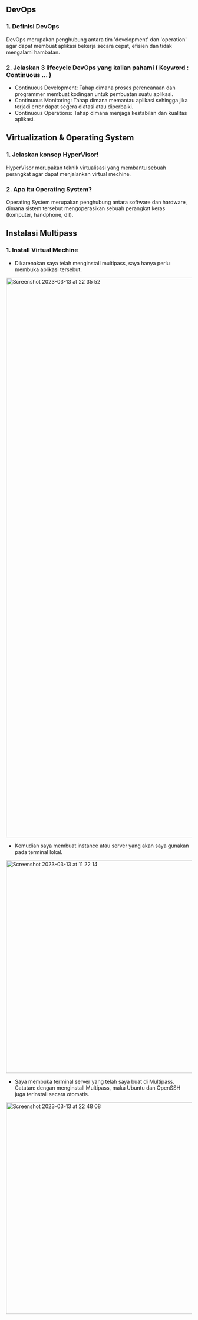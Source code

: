 ## DevOps
### 1. Definisi DevOps
DevOps merupakan penghubung antara tim 'development' dan 'operation' agar dapat membuat aplikasi bekerja secara cepat, efisien dan tidak mengalami hambatan.
### 2. Jelaskan 3 lifecycle DevOps yang kalian pahami ( Keyword : Continuous ... )
- Continuous Development: Tahap dimana proses perencanaan dan programmer membuat kodingan untuk pembuatan suatu aplikasi.
- Continuous Monitoring: Tahap dimana memantau aplikasi sehingga jika terjadi error dapat segera diatasi atau diperbaiki.
- Continuous Operations: Tahap dimana menjaga kestabilan dan kualitas aplikasi.

## Virtualization & Operating System
### 1. Jelaskan konsep HyperVisor!
HyperVisor merupakan teknik virtualisasi yang membantu sebuah perangkat agar dapat menjalankan virtual mechine.
### 2. Apa itu Operating System?
Operating System merupakan penghubung antara software dan hardware, dimana sistem tersebut mengoperasikan sebuah perangkat keras (komputer, handphone, dll).

## Instalasi Multipass
### 1. Install Virtual Mechine
- Dikarenakan saya telah menginstall multipass, saya hanya perlu membuka aplikasi tersebut.
<img width="1512" alt="Screenshot 2023-03-13 at 22 35 52" src="https://user-images.githubusercontent.com/102456153/224752730-befa6c20-1452-45e7-997f-d08e5d50058b.png">

- Kemudian saya membuat instance atau server yang akan saya gunakan pada terminal lokal. 
<img width="575" alt="Screenshot 2023-03-13 at 11 22 14" src="https://user-images.githubusercontent.com/102456153/224753248-100fdc8e-efa4-413f-9de0-629e3634617e.png">

- Saya membuka terminal server yang telah saya buat di Multipass. Catatan: dengan menginstall Multipass, maka Ubuntu dan OpenSSH juga terinstall secara otomatis.
<img width="572" alt="Screenshot 2023-03-13 at 22 48 08" src="https://user-images.githubusercontent.com/102456153/224756005-3d787a84-827c-48c2-a044-b7df91d331d1.png">
